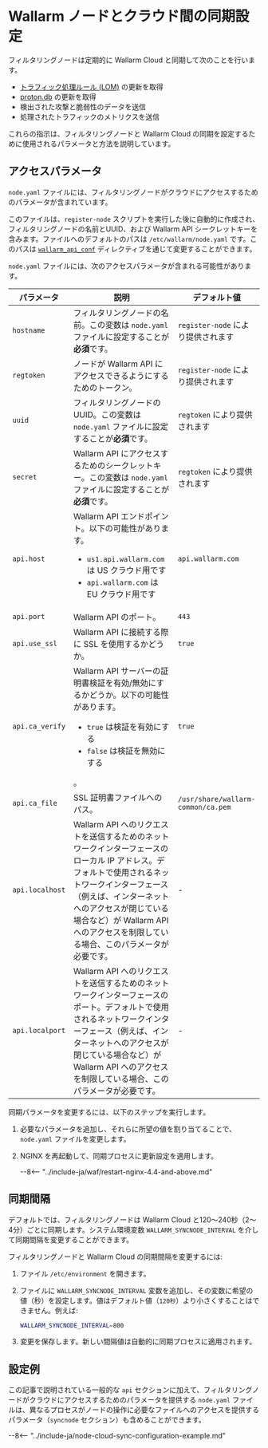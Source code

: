 # Wallarm ノードとクラウド間の同期設定

フィルタリングノードは定期的に Wallarm Cloud と同期して次のことを行います。

* [トラフィック処理ルール (LOM)](../about-wallarm/protecting-against-attacks.md#custom-rules-for-request-analysis) の更新を取得
* [proton.db](../about-wallarm/protecting-against-attacks.md#library-libproton) の更新を取得
* 検出された攻撃と脆弱性のデータを送信
* 処理されたトラフィックのメトリクスを送信

これらの指示は、フィルタリングノードと Wallarm Cloud の同期を設定するために使用されるパラメータと方法を説明しています。

## アクセスパラメータ

`node.yaml` ファイルには、フィルタリングノードがクラウドにアクセスするためのパラメータが含まれています。

このファイルは、`register-node` スクリプトを実行した後に自動的に作成され、フィルタリングノードの名前とUUID、および Wallarm API シークレットキーを含みます。ファイルへのデフォルトのパスは `/etc/wallarm/node.yaml` です。このパスは [`wallarm_api_conf`](configure-parameters-en.md#wallarm_api_conf) ディレクティブを通じて変更することができます。

`node.yaml` ファイルには、次のアクセスパラメータが含まれる可能性があります。

| パラメータ | 説明 | デフォルト値 |
| --------- | ----------- | ------------- |
| `hostname`       | フィルタリングノードの名前。この変数は `node.yaml` ファイルに設定することが**必須**です。 | `register-node` により提供されます |
| `regtoken`       | ノードが Wallarm API にアクセスできるようにするためのトークン。 | `register-node` により提供されます |
| `uuid`           | フィルタリングノードの UUID。この変数は `node.yaml` ファイルに設定することが**必須**です。 | `regtoken` により提供されます |
| `secret`         | Wallarm API にアクセスするためのシークレットキー。この変数は `node.yaml` ファイルに設定することが**必須**です。 | `regtoken` により提供されます |
| `api.host`       | Wallarm API エンドポイント。以下の可能性があります。<ul><li>`us1.api.wallarm.com` は US クラウド用です</li><li>`api.wallarm.com` は EU クラウド用です</li></ul> | `api.wallarm.com` |
| `api.port`       | Wallarm API のポート。 | `443` |
| `api.use_ssl`  | Wallarm API に接続する際に SSL を使用するかどうか。 | `true` |
| `api.ca_verify`  | Wallarm API サーバーの証明書検証を有効/無効にするかどうか。以下の可能性があります。<ul><li>`true` は検証を有効にする</li><li>`false` は検証を無効にする</li></ul>。 | `true` |
| `api.ca_file`  | SSL 証明書ファイルへのパス。 | `/usr/share/wallarm-common/ca.pem` |
| `api.localhost` | Wallarm API へのリクエストを送信するためのネットワークインターフェースのローカル IP アドレス。デフォルトで使用されるネットワークインターフェース（例えば、インターネットへのアクセスが閉じている場合など）が Wallarm API へのアクセスを制限している場合、このパラメータが必要です。 | - |
| `api.localport` | Wallarm API へのリクエストを送信するためのネットワークインターフェースのポート。デフォルトで使用されるネットワークインターフェース（例えば、インターネットへのアクセスが閉じている場合など）が Wallarm API へのアクセスを制限している場合、このパラメータが必要です。 | - |

同期パラメータを変更するには、以下のステップを実行します。

1. 必要なパラメータを追加し、それらに所望の値を割り当てることで、`node.yaml` ファイルを変更します。
1. NGINX を再起動して、同期プロセスに更新設定を適用します。

    --8<-- "../include-ja/waf/restart-nginx-4.4-and-above.md"

## 同期間隔

デフォルトでは、フィルタリングノードは Wallarm Cloud と120〜240秒（2〜4分）ごとに同期します。システム環境変数 `WALLARM_SYNCNODE_INTERVAL` を介して同期間隔を変更することができます。

フィルタリングノードと Wallarm Cloud の同期間隔を変更するには:

1. ファイル `/etc/environment` を開きます。
2. ファイルに `WALLARM_SYNCNODE_INTERVAL` 変数を追加し、その変数に希望の値（秒）を設定します。値はデフォルト値（`120秒`）より小さくすることはできません。例えば:

    ```bash
    WALLARM_SYNCNODE_INTERVAL=800
    ```
3. 変更を保存します。新しい間隔値は自動的に同期プロセスに適用されます。

## 設定例

この記事で説明されている一般的な `api` セクションに加えて、フィルタリングノードがクラウドにアクセスするためのパラメータを提供する `node.yaml` ファイルは、異なるプロセスがノードの操作に必要なファイルへのアクセスを提供するパラメータ（`syncnode` セクション）も含めることができます。

--8<-- "../include-ja/node-cloud-sync-configuration-example.md"
